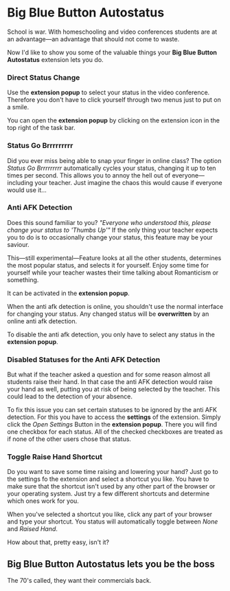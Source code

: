 # Big Blue Button Autostatus

School is war.
With homeschooling and video conferences students are at an advantage—an advantage that should not come to waste.

Now I'd like to show you some of the valuable things your **Big Blue Button Autostatus** extension lets you do.

### Direct Status Change

Use the **extension popup** to select your status in the video conference.
Therefore you don't have to click yourself through two menus just to put on a smile.

You can open the **extension popup** by clicking on the extension icon in the top right of the task bar.

### Status Go Brrrrrrrrr

Did you ever miss being able to snap your finger in online class?
The option _Status Go Brrrrrrrrr_ automatically cycles your status, changing it up to ten times per second.
This allows you to annoy the hell out of everyone—including your teacher.
Just imagine the chaos this would cause if everyone would use it...

### Anti AFK Detection

Does this sound familiar to you?
_"Everyone who understood this, please change your status to 'Thumbs Up'"_
If the only thing your teacher expects you to do is to occasionally change your status, this feature may be your saviour.

This—still experimental—Feature looks at all the other students, determines the most popular status, and selects it for yourself.
Enjoy some time for yourself while your teacher wastes their time talking about Romanticism or something.

It can be activated in the **extension popup**.

When the anti afk detection is online, you shouldn't use the normal interface for changing your status.
Any changed status will be **overwritten** by an online anti afk detection.

To disable the anti afk detection, you only have to select any status in the **extension popup**.

### Disabled Statuses for the Anti AFK Detection

But what if the teacher asked a question and for some reason almost all students raise their hand.
In that case the anti AFK detection would raise your hand as well, putting you at risk of being selected by the teacher.
This could lead to the detection of your absence.

To fix this issue you can set certain statuses to be ignored by the anti AFK detection.
For this you have to access the **settings** of the extension.
Simply click the _Open Settings_ Button in the **extension popup**.
There you will find one checkbox for each status.
All of the checked checkboxes are treated as if none of the other users chose that status.

### Toggle Raise Hand Shortcut

Do you want to save some time raising and lowering your hand?
Just go to the settings fo the extension and select a shortcut you like.
You have to make sure that the shortcut isn't used by any other part of the browser or your operating system.
Just try a few different shortcuts and determine which ones work for you.

When you've selected a shortcut you like, click any part of your browser and type your shortcut.
You status will automatically toggle between _None_ and _Raised Hand_.

How about that, pretty easy, isn't it?

## Big Blue Button Autostatus lets you be the boss

The 70's called, they want their commercials back.

